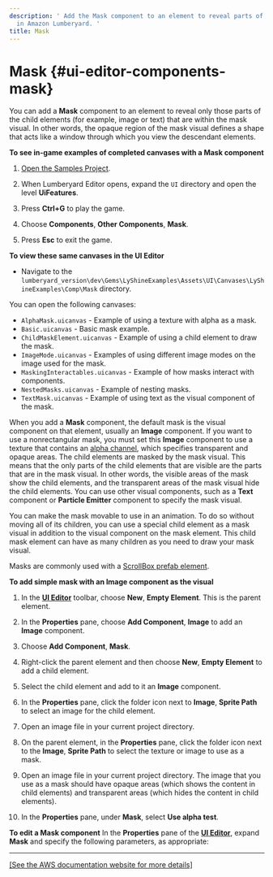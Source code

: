 ```yaml
---
description: ' Add the Mask component to an element to reveal parts of the child element
  in Amazon Lumberyard. '
title: Mask
---
```

# Mask {#ui-editor-components-mask}

You can add a **Mask** component to an element to reveal only those parts of the child elements \(for example, image or text\) that are within the mask visual\. In other words, the opaque region of the mask visual defines a shape that acts like a window through which you view the descendant elements\.

**To see in\-game examples of completed canvases with a **Mask** component**

1. [Open the Samples Project](/docs/userguide/configurator/projects#project-configurator-launch-projects)\.

1. When Lumberyard Editor opens, expand the `UI` directory and open the level **UiFeatures**\.

1. Press **Ctrl\+G** to play the game\.

1. Choose **Components**, **Other Components**, **Mask**\.

1. Press **Esc** to exit the game\.

**To view these same canvases in the **UI Editor****
+ Navigate to the `lumberyard_version\dev\Gems\LyShineExamples\Assets\UI\Canvases\LyShineExamples\Comp\Mask` directory\.

You can open the following canvases:
+ `AlphaMask.uicanvas` - Example of using a texture with alpha as a mask\.
+ `Basic.uicanvas` - Basic mask example\.
+ `ChildMaskElement.uicanvas` - Example of using a child element to draw the mask\.
+ `ImageMode.uicanvas` - Examples of using different image modes on the image used for the mask\.
+ `MaskingInteractables.uicanvas` - Example of how masks interact with components\.
+ `NestedMasks.uicanvas` - Example of nesting masks\.
+ `TextMask.uicanvas` - Example of using text as the visual component of the mask\.

When you add a **Mask** component, the default mask is the visual component on that element, usually an **Image** component\. If you want to use a nonrectangular mask, you must set this **Image** component to use a texture that contains an [alpha channel](/docs/userguide/ly-glos-chap#alpha_channel), which specifies transparent and opaque areas\. The child elements are masked by the mask visual\. This means that the only parts of the child elements that are visible are the parts that are in the mask visual\. In other words, the visible areas of the mask show the child elements, and the transparent areas of the mask visual hide the child elements\. You can use other visual components, such as a **Text** component or **Particle Emitter** component to specify the mask visual\.

You can make the mask movable to use in an animation\. To do so without moving all of its children, you can use a special child element as a mask visual in addition to the visual component on the mask element\. This child mask element can have as many children as you need to draw your mask visual\.

Masks are commonly used with a [ScrollBox prefab element](/docs/userguide/ui/editor/components-scrollbox.md)\.

**To add simple mask with an Image component as the visual**

1. In the [**UI Editor**](/docs/userguide/ui/editor/using.md) toolbar, choose **New**, **Empty Element**\. This is the parent element\.

1. In the **Properties** pane, choose **Add Component**, **Image** to add an **Image** component\.

1. Choose **Add Component**, **Mask**\.

1. Right\-click the parent element and then choose **New**, **Empty Element** to add a child element\.

1. Select the child element and add to it an **Image** component\.

1. In the **Properties** pane, click the folder icon next to **Image**, **Sprite Path** to select an image for the child element\.

1. Open an image file in your current project directory\.

1. On the parent element, in the **Properties** pane, click the folder icon next to the **Image**, **Sprite Path** to select the texture or image to use as a mask\.

1. Open an image file in your current project directory\. The image that you use as a mask should have opaque areas \(which shows the content in child elements\) and transparent areas \(which hides the content in child elements\)\.

1. In the **Properties** pane, under **Mask**, select **Use alpha test**\.

**To edit a Mask component**
In the **Properties** pane of the [**UI Editor**](/docs/userguide/ui/editor/using.md), expand **Mask** and specify the following parameters, as appropriate:
****
[\[See the AWS documentation website for more details\]](/docs/userguide/ui/editor/components-mask)